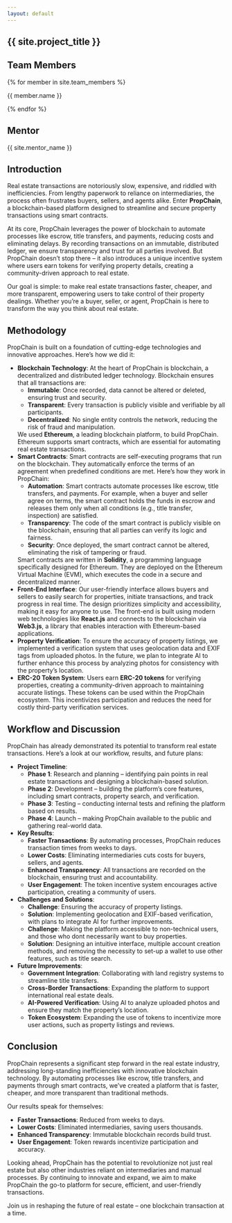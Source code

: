 ```yaml
---
layout: default
---
```


<div class="parallax">
  <section id="landing" class="parallax__layer parallax__layer--base">
    <div class="section-content">
      <h1>{{ site.project_title }}</h1>
      <div class="team">
        <h2>Team Members</h2>
        {% for member in site.team_members %}
        <p>{{ member.name }}</p>
        {% endfor %}
        <h2>Mentor</h2>
        <p>{{ site.mentor_name }}</p>
      </div>
      <div class="links">
        <a href="{{ site.github_link }}" target="_blank">
          <i class="fab fa-github icon"></i>
        </a>
        <a href="{{ site.drive_link }}" target="_blank">
          <i class="fab fa-google-drive icon"></i>
        </a>
      </div>
    </div>
  </section>
  
  <section id="introduction" class="parallax__layer parallax__layer--back">
    <div class="section-content">
      <h2>Introduction</h2>
      <p>
        Real estate transactions are notoriously slow, expensive, and riddled with inefficiencies. From lengthy paperwork to reliance on intermediaries, the process often frustrates buyers, sellers, and agents alike. Enter <strong>PropChain</strong>, a blockchain-based platform designed to streamline and secure property transactions using smart contracts.
      </p>
      <p>
        At its core, PropChain leverages the power of blockchain to automate processes like escrow, title transfers, and payments, reducing costs and eliminating delays. By recording transactions on an immutable, distributed ledger, we ensure transparency and trust for all parties involved. But PropChain doesn’t stop there – it also introduces a unique incentive system where users earn tokens for verifying property details, creating a community-driven approach to real estate.
      </p>
      <p>
        Our goal is simple: to make real estate transactions faster, cheaper, and more transparent, empowering users to take control of their property dealings. Whether you’re a buyer, seller, or agent, PropChain is here to transform the way you think about real estate.
      </p>
    </div>
  </section>
  <section id="methodology" class="parallax__layer parallax__layer--base">
    <div class="section-content">
      <h2>Methodology</h2>
      <p>
        PropChain is built on a foundation of cutting-edge technologies and innovative approaches. Here’s how we did it:
      </p>
      <ul>
        <li>
          <strong>Blockchain Technology</strong>: 
          At the heart of PropChain is blockchain, a decentralized and distributed ledger technology. Blockchain ensures that all transactions are:
          <ul>
            <li><strong>Immutable</strong>: Once recorded, data cannot be altered or deleted, ensuring trust and security.</li>
            <li><strong>Transparent</strong>: Every transaction is publicly visible and verifiable by all participants.</li>
            <li><strong>Decentralized</strong>: No single entity controls the network, reducing the risk of fraud and manipulation.</li>
          </ul>
          We used <strong>Ethereum</strong>, a leading blockchain platform, to build PropChain. Ethereum supports smart contracts, which are essential for automating real estate transactions.
        </li>
        <li>
          <strong>Smart Contracts</strong>: 
          Smart contracts are self-executing programs that run on the blockchain. They automatically enforce the terms of an agreement when predefined conditions are met. Here’s how they work in PropChain:
          <ul>
            <li><strong>Automation</strong>: Smart contracts automate processes like escrow, title transfers, and payments. For example, when a buyer and seller agree on terms, the smart contract holds the funds in escrow and releases them only when all conditions (e.g., title transfer, inspection) are satisfied.</li>
            <li><strong>Transparency</strong>: The code of the smart contract is publicly visible on the blockchain, ensuring that all parties can verify its logic and fairness.</li>
            <li><strong>Security</strong>: Once deployed, the smart contract cannot be altered, eliminating the risk of tampering or fraud.</li>
          </ul>
          Smart contracts are written in <strong>Solidity</strong>, a programming language specifically designed for Ethereum. They are deployed on the Ethereum Virtual Machine (EVM), which executes the code in a secure and decentralized manner.
        </li>
        <li>
          <strong>Front-End Interface</strong>: 
          Our user-friendly interface allows buyers and sellers to easily search for properties, initiate transactions, and track progress in real time. The design prioritizes simplicity and accessibility, making it easy for anyone to use. The front-end is built using modern web technologies like <strong>React.js</strong> and connects to the blockchain via <strong>Web3.js</strong>, a library that enables interaction with Ethereum-based applications.
        </li>
        <li>
          <strong>Property Verification</strong>: 
          To ensure the accuracy of property listings, we implemented a verification system that uses geolocation data and EXIF tags from uploaded photos. In the future, we plan to integrate AI to further enhance this process by analyzing photos for consistency with the property’s location.
        </li>
        <li>
          <strong>ERC-20 Token System</strong>: 
          Users earn <strong>ERC-20 tokens</strong> for verifying properties, creating a community-driven approach to maintaining accurate listings. These tokens can be used within the PropChain ecosystem. This incentivizes participation and reduces the need for costly third-party verification services.
        </li>
      </ul>
    </div>
  </section>
  
  <section id="workflow" class="parallax__layer parallax__layer--back">
    <div class="section-content">
      <h2>Workflow and Discussion</h2>
      <p>
        PropChain has already demonstrated its potential to transform real estate transactions. Here’s a look at our workflow, results, and future plans:
      </p>
      <ul>
        <li><strong>Project Timeline</strong>:
          <ul>
            <li><strong>Phase 1</strong>: Research and planning – identifying pain points in real estate transactions and designing a blockchain-based solution.</li>
            <li><strong>Phase 2</strong>: Development – building the platform’s core features, including smart contracts, property search, and verification.</li>
            <li><strong>Phase 3</strong>: Testing – conducting internal tests and refining the platform based on results.</li>
            <li><strong>Phase 4</strong>: Launch – making PropChain available to the public and gathering real-world data.</li>
          </ul>
        </li>
        <li><strong>Key Results</strong>:
          <ul>
            <li><strong>Faster Transactions</strong>: By automating processes, PropChain reduces transaction times from weeks to days.</li>
            <li><strong>Lower Costs</strong>: Eliminating intermediaries cuts costs for buyers, sellers, and agents.</li>
            <li><strong>Enhanced Transparency</strong>: All transactions are recorded on the blockchain, ensuring trust and accountability.</li>
            <li><strong>User Engagement</strong>: The token incentive system encourages active participation, creating a community of users.</li>
          </ul>
        </li>
        <li><strong>Challenges and Solutions</strong>:
          <ul>
            <li><strong>Challenge</strong>: Ensuring the accuracy of property listings.</li>
            <li><strong>Solution</strong>: Implementing geolocation and EXIF-based verification, with plans to integrate AI for further improvements.</li>
            <li><strong>Challenge</strong>: Making the platform accessible to non-technical users, and those who dont necessarily want to buy properties.</li>
            <li><strong>Solution</strong>: Designing an intuitive interface, multiple account creation methods, and removing the necessity to set-up a wallet to use other features, such as title search.</li>
          </ul>
        </li>
        <li><strong>Future Improvements</strong>:
          <ul>
            <li><strong>Government Integration</strong>: Collaborating with land registry systems to streamline title transfers.</li>
            <li><strong>Cross-Border Transactions</strong>: Expanding the platform to support international real estate deals.</li>
            <li><strong>AI-Powered Verification</strong>: Using AI to analyze uploaded photos and ensure they match the property’s location.</li>
            <li><strong>Token Ecosystem</strong>: Expanding the use of tokens to incentivize more user actions, such as property listings and reviews.</li>
          </ul>
        </li>
      </ul>
    </div>
  </section>

  <section id="conclusion" class="parallax__layer parallax__layer--base">
    <div class="section-content">
      <h2>Conclusion</h2>
      <p>
        PropChain represents a significant step forward in the real estate industry, addressing long-standing inefficiencies with innovative blockchain technology. By automating processes like escrow, title transfers, and payments through smart contracts, we’ve created a platform that is faster, cheaper, and more transparent than traditional methods.
      </p>
      <p>
        Our results speak for themselves:
        <ul>
          <li><strong>Faster Transactions</strong>: Reduced from weeks to days.</li>
          <li><strong>Lower Costs</strong>: Eliminated intermediaries, saving users thousands.</li>
          <li><strong>Enhanced Transparency</strong>: Immutable blockchain records build trust.</li>
          <li><strong>User Engagement</strong>: Token rewards incentivize participation and accuracy.</li>
        </ul>
      </p>
      <p>
        Looking ahead, PropChain has the potential to revolutionize not just real estate but also other industries reliant on intermediaries and manual processes. By continuing to innovate and expand, we aim to make PropChain the go-to platform for secure, efficient, and user-friendly transactions.
      </p>
      <p>
        Join us in reshaping the future of real estate – one blockchain transaction at a time.
      </p>
    </div>
  </section>
</div>
